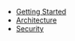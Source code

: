 - [Getting Started](./quickstart.md)
- [Architecture](./architecture.md)
- [Security](./security.md)
